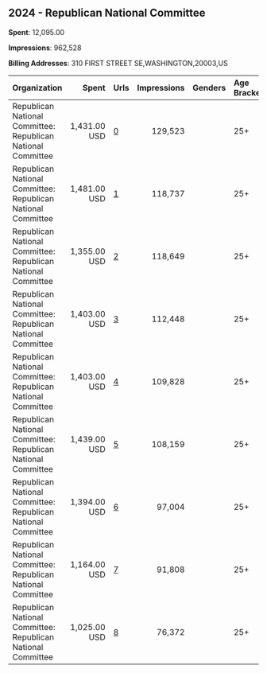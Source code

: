 ## 2024 - Republican National Committee 
**Spent**: 12,095.00

**Impressions**: 962,528

**Billing Addresses**: 310 FIRST STREET SE,WASHINGTON,20003,US

|Organization|Spent|Urls|Impressions|Genders|Age Brackets|Country Codes|
|:---|---:|:---|---:|:---|:---|:---|
|Republican National Committee: Republican National Committee|1,431.00 USD|[0](https://www.snap.com/political-ads/asset/1599e3b21961c94cac9851dc0e71cc0b32b29005438c2ccee355c66a25943abd?mediaType=mp4)|129,523||25+|united states|
|Republican National Committee: Republican National Committee|1,481.00 USD|[1](https://www.snap.com/political-ads/asset/1599e3b21961c94cac9851dc0e71cc0b32b29005438c2ccee355c66a25943abd?mediaType=mp4)|118,737||25+|united states|
|Republican National Committee: Republican National Committee|1,355.00 USD|[2](https://www.snap.com/political-ads/asset/63933a4defde61745085d1e51fbfa3446b36c9afafb7210fc6c77498252b4875?mediaType=mp4)|118,649||25+|united states|
|Republican National Committee: Republican National Committee|1,403.00 USD|[3](https://www.snap.com/political-ads/asset/63933a4defde61745085d1e51fbfa3446b36c9afafb7210fc6c77498252b4875?mediaType=mp4)|112,448||25+|united states|
|Republican National Committee: Republican National Committee|1,403.00 USD|[4](https://www.snap.com/political-ads/asset/1599e3b21961c94cac9851dc0e71cc0b32b29005438c2ccee355c66a25943abd?mediaType=mp4)|109,828||25+|united states|
|Republican National Committee: Republican National Committee|1,439.00 USD|[5](https://www.snap.com/political-ads/asset/63933a4defde61745085d1e51fbfa3446b36c9afafb7210fc6c77498252b4875?mediaType=mp4)|108,159||25+|united states|
|Republican National Committee: Republican National Committee|1,394.00 USD|[6](https://www.snap.com/political-ads/asset/66923d03106ec0f789385d715bf8403272885e777564db440f06fbf2d69c587a?mediaType=mp4)|97,004||25+|united states|
|Republican National Committee: Republican National Committee|1,164.00 USD|[7](https://www.snap.com/political-ads/asset/66923d03106ec0f789385d715bf8403272885e777564db440f06fbf2d69c587a?mediaType=mp4)|91,808||25+|united states|
|Republican National Committee: Republican National Committee|1,025.00 USD|[8](https://www.snap.com/political-ads/asset/66923d03106ec0f789385d715bf8403272885e777564db440f06fbf2d69c587a?mediaType=mp4)|76,372||25+|united states|
